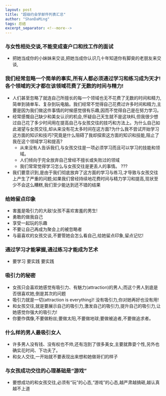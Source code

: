 ```yaml
---
layout: post
title: "超级约会学邮件列表汇总"
author: "ShanDaMing"
tags: 总结
excerpt_separator: <!--more-->
---
```


<!--more-->
### 与女性相处交谈,不能变成查户口和找工作的面试
* 把她当成你的小妹妹来交谈,把她当成你认识几十年知道你有脚臭的老朋友来交谈,

### 我们经常忽略一个简单的事实,所有人都必须通过学习和练习成为天才!各个领域的天才都在该领域花费了无数的时间与精力!
* 人们甚至忽略了就连自己所擅长的每一个领域也无不花费了无数的时间和精力,简单到骑单车、复杂到玩电脑。我们经常不觉得自己花费过许多时间和精力,主要是因为我们做这件事情的时候感觉很有乐趣,因而不觉得自己是在努力学习。
* 经常感慨自己缺少和美女认识的机会,怀疑自己天生就不是这块料,但我很少想过自己花了多少时间用在提高自己与女孩交往的技巧和方法上。为什么自己如此渴望与女孩交往,却从来没有花太多时间在这方面?为什么我不尝试开始学习这方面的知识和技巧?究竟是什么阻碍了我却探索这方面的知识和技能,阻止了我在这个领域学习和提高?
	 - 从来没有人告诉我们,与女孩交往是一项必须学习而且可以学习的技能和领域。
	 - 人们倾向于完全放弃自己曾经不擅长或失败过的领域
	 - 我们常常觉得学习怎么与女孩交往是更丢人的事情。 ???
* 我们要意识到,是由于我们彻底放弃了这方面的学习与练习,才导致与女孩交往上产生了严重的问题;如果我们曾经持续地花费时间与精力学习和提高,现状至少不会这么糟糕,我们至少能达到还不错的结果

### 给她留点印象
* 害羞是吸引力的大敌!女孩不喜欢害羞的男生!
* 勇敢的做我自己
* 享受一起玩的乐趣
* 不要让自己再成为聚会上的被忽略者
* 与最喜欢的女孩交谈,不要管她会怎么看自己,给她留点印象,留点记忆!

### 通过学习才能掌握,通过练习才能成为艺术
* 要学习 要实践 要实践

### 吸引力的秘密
* 女孩只会喜欢她感觉有吸引力、有魅力(attraction)的男人;而这个男人到底是否很喜欢她,倒是其次的问题
* 吸引力就是一切(attraction is everything)! 没有吸引力,你对她再好也没有用!
* 和女孩交往,就是要展示自己的吸引力,激发自己的吸引力,提升自己的吸引力,让她感觉你强大的吸引力!
* 你要作偶像,不要做粉丝;要做太阳,不要做地球;要做被追者,不要做追求者。

### 什么样的男人最吸引女人
* 许多男人没有钱、没有权也不帅,还有泡到了很多美女,主要就靠耍个性,另外也确实花时间、下功夫了。
* 和女人交往,一开始就不要表现出来想和她做哥们的样子

### 与女孩成功交往的心理基础是“游戏”
* 要想成功的和女孩交往,必须有“玩”的心态,“游戏”的心态,越严肃越搞砸,越认真越不上道

